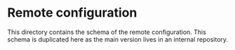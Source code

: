# Remote configuration

This directory contains the schema of the remote configuration. This schema is duplicated here as the main version lives in an internal repository.
